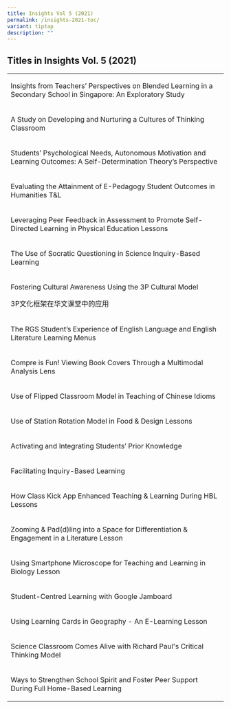 ```yaml
---
title: Insights Vol 5 (2021)
permalink: /insights-2021-toc/
variant: tiptap
description: ""
---
```

<h2>Titles in Insights Vol. 5 (2021)</h2>
<table>
<tbody>
<tr>
<td rowspan="1" colspan="1">
<p>Insights from Teachers’ Perspectives on Blended Learning in a Secondary
School in Singapore: An Exploratory Study</p>
</td>
</tr>
<tr>
<td rowspan="1" colspan="1">
<p>A Study on Developing and Nurturing a Cultures of Thinking Classroom</p>
</td>
</tr>
<tr>
<td rowspan="1" colspan="1">
<p>Students’ Psychological Needs, Autonomous Motivation and Learning Outcomes:
A Self-Determination Theory’s Perspective</p>
</td>
</tr>
<tr>
<td rowspan="1" colspan="1">
<p>Evaluating the Attainment of E-Pedagogy Student Outcomes in Humanities
T&amp;L</p>
</td>
</tr>
<tr>
<td rowspan="1" colspan="1">
<p>Leveraging Peer Feedback in Assessment to Promote Self-Directed Learning
in Physical Education Lessons</p>
</td>
</tr>
<tr>
<td rowspan="1" colspan="1">
<p>The Use of Socratic Questioning in Science Inquiry-Based Learning</p>
</td>
</tr>
<tr>
<td rowspan="1" colspan="1">
<p>Fostering Cultural Awareness Using the 3P Cultural Model</p>
<p>3P文化框架在华文课堂中的应用</p>
</td>
</tr>
<tr>
<td rowspan="1" colspan="1">
<p>The RGS Student’s Experience of English Language and English Literature
Learning Menus</p>
</td>
</tr>
<tr>
<td rowspan="1" colspan="1">
<p>Compre is Fun! Viewing Book Covers Through a Multimodal Analysis Lens</p>
</td>
</tr>
<tr>
<td rowspan="1" colspan="1">
<p>Use of Flipped Classroom Model in Teaching of Chinese Idioms</p>
</td>
</tr>
<tr>
<td rowspan="1" colspan="1">
<p>Use of Station Rotation Model in Food &amp; Design Lessons</p>
</td>
</tr>
<tr>
<td rowspan="1" colspan="1">
<p>Activating and Integrating Students’ Prior Knowledge</p>
</td>
</tr>
<tr>
<td rowspan="1" colspan="1">
<p>Facilitating Inquiry-Based Learning</p>
</td>
</tr>
<tr>
<td rowspan="1" colspan="1">
<p>How Class Kick App Enhanced Teaching &amp; Learning During HBL Lessons</p>
</td>
</tr>
<tr>
<td rowspan="1" colspan="1">
<p>Zooming &amp; Pad(d)ling into a Space for Differentiation &amp; Engagement
in a Literature Lesson</p>
</td>
</tr>
<tr>
<td rowspan="1" colspan="1">
<p>Using Smartphone Microscope for Teaching and Learning in Biology Lesson</p>
</td>
</tr>
<tr>
<td rowspan="1" colspan="1">
<p>Student-Centred Learning with Google Jamboard</p>
</td>
</tr>
<tr>
<td rowspan="1" colspan="1">
<p>Using Learning Cards in Geography - An E-Learning Lesson</p>
</td>
</tr>
<tr>
<td rowspan="1" colspan="1">
<p>Science Classroom Comes Alive with Richard Paul's Critical Thinking Model</p>
</td>
</tr>
<tr>
<td rowspan="1" colspan="1">
<p>Ways to Strengthen School Spirit and Foster Peer Support During Full Home-Based
Learning</p>
</td>
</tr>
</tbody>
</table>
<p></p>